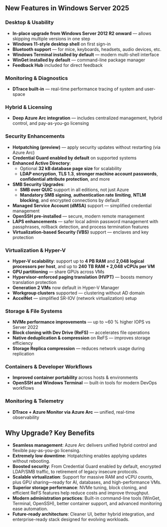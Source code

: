 ## New Features in Windows Server 2025

### Desktop & Usability
- **In-place upgrade from Windows Server 2012 R2 onward** — allows skipping multiple versions in one step  
- **Windows 11-style desktop shell** on first sign-in  
- **Bluetooth support** — for mice, keyboards, headsets, audio devices, etc.  
- **Windows Terminal installed by default** — modern multi-shell interface  
- **WinGet installed by default** — command-line package manager  
- **Feedback Hub** included for direct feedback  

### Monitoring & Diagnostics
- **DTrace built-in** — real-time performance tracing of system and user-space  

### Hybrid & Licensing
- **Deep Azure Arc integration** — includes centralized management, hybrid control, and pay-as-you-go licensing  

### Security Enhancements
- **Hotpatching (preview)** — apply security updates without restarting (via Azure Arc)  
- **Credential Guard enabled by default** on supported systems  
- **Enhanced Active Directory**:  
  - Optional **32 kB database page size** for scalability  
  - **LDAP encryption**, **TLS 1.3**, **stronger machine account passwords**, **confidential attribute protection**, and more  
- **SMB Security Upgrades**:  
  - **SMB over QUIC** support in all editions, not just Azure  
  - **Mandatory SMB signing**, **authentication rate limiting**, **NTLM blocking**, and encrypted connections by default  
- **Managed Service Account (dMSA)** support — simplified credential management  
- **OpenSSH pre-installed** — secure, modern remote management  
- **LAPS enhancements** — safer local admin password management with passphrases, rollback detection, and process termination features  
- **Virtualization-based Security (VBS)** support — enclaves and key protection  

### Virtualization & Hyper-V
- **Hyper-V scalability**: support up to **4 PB RAM** and **2,048 logical processors per host**, and up to **240 TB RAM + 2,048 vCPUs per VM**  
- **GPU partitioning** — share GPUs across VMs  
- **Hypervisor-enforced paging translation (HVPT)** — boosts memory translation protection  
- **Generation 2 VMs** now default in Hyper-V Manager  
- **Workgroup clusters** supported — clustering without AD domain  
- **AccelNet** — simplified SR-IOV (network virtualization) setup  

### Storage & File Systems
- **NVMe performance improvements** — up to ~60 % higher IOPS vs Server 2022  
- **Block cloning with Dev Drive (ReFS)** — accelerates file operations  
- **Native deduplication & compression** on ReFS — improves storage efficiency  
- **Storage Replica compression** — reduces network usage during replication  

### Containers & Developer Workflows
- **Improved container portability** across hosts & environments  
- **OpenSSH and Windows Terminal** — built-in tools for modern DevOps workflows  

### Monitoring & Telemetry
- **DTrace + Azure Monitor via Azure Arc** — unified, real-time observability  


## Why Upgrade? Key Benefits

- **Seamless management**: Azure Arc delivers unified hybrid control and flexible pay-as-you-go licensing.  
- **Extremely low downtime**: Hotpatching enables applying updates without rebooting.  
- **Boosted security**: From Credential Guard enabled by default, encrypted LDAP/SMB traffic, to retirement of legacy insecure protocols.  
- **Scalable virtualization**: Support for massive RAM and vCPU counts, plus GPU sharing—ready for AI, databases, and high-performance VMs.  
- **Superior storage performance**: NVMe tuning, block cloning, and efficient ReFS features help reduce costs and improve throughput.  
- **Modern administration practices**: Built-in command-line tools (WinGet, Terminal, OpenSSH), better container support, and advanced monitoring ease automation.  
- **Future-ready architecture**: Cleaner UI, better hybrid integration, and enterprise-ready stack designed for evolving workloads.  